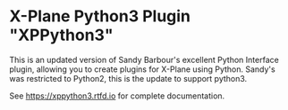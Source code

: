 # X-Plane Python3 Plugin "XPPython3"


This is an updated version of Sandy Barbour's excellent Python Interface plugin, allowing you to create plugins for X-Plane using Python. Sandy's was restricted to Python2, this is the update to support python3.

See https://xppython3.rtfd.io for complete documentation.
